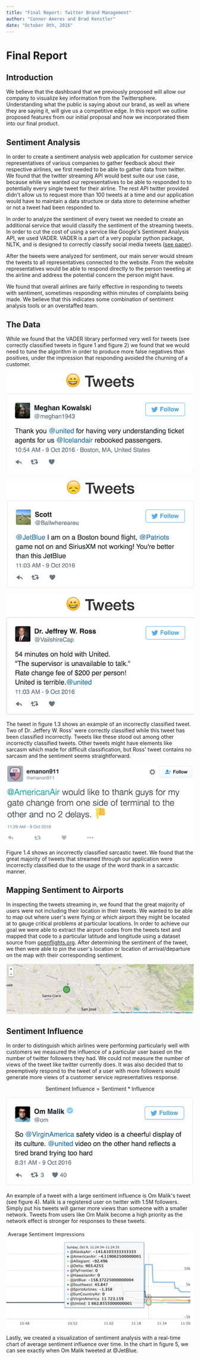 ```yaml
---
title: "Final Report: Twitter Brand Management"
author: "Connor Ameres and Brad Kenstler"
date: "October 9th, 2016"
---
```

# Final Report

## Introduction
We believe that the dashboard that we previously proposed will allow our company to visualize key information from the
Twittersphere. Understanding what the public is saying about our brand, as well as where they are saying it,
will give us a competitive edge. In this report we outline proposed features from our initial proposal
and how we incorporated them into our final product.

## Sentiment Analysis
In order to create a sentiment analysis web application for customer
service representatives of various companies to gather feedback about
their respective airlines, we first needed to be able to gather data from twitter.
We found that the twitter streaming API would best suite our use case,
because while we wanted our representatives to be able to responded to
to potentially every single tweet for their airline.
The rest API twitter provided didn't allow us to request more than 100
tweets at a time and our application would have to maintain a data structure
or data store to determine whether or not a tweet had been responded to.

In order to analyze the sentiment of every tweet we needed to create
an additional service that would classify the sentiment of the streaming tweets.
In order to cut the cost of using a service like Google's
Sentiment Analysis API, we used VADER. VADER is a part
of a very popular python package, NLTK, and is designed to correctly
classify social media tweets ([see paper](http://comp.social.gatech.edu/papers/icwsm14.vader.hutto.pdf)).

After the tweets were analyzed for sentiment, our main server would
stream the tweets to all representatives connected to the website.
From the website representatives would be able to respond directly
to the person tweeting at the airline and address the potential concern
the person might have.

We found that overall airlines are fairly effective in responding to
tweets with sentiment, sometimes responding within minutes of complaints being made.
We believe that this indicates some combination of sentiment analysis tools
or an overstaffed team.

## The Data
While we found that the VADER library performed very well for tweets
(see correctly classified tweets in figure 1 and figure 2)
we found that we would need to tune the algorithm in order to
produce more false negatives than positives, under the impression
that responding avoided the churning of a customer.

![Correctly Classified Positive Tweet](images/correct_positive.png)

![Correctly Classified Negative Tweet](images/correct_negative.png)

![Incorrectly Classified Positive Tweet](images/incorrect_positive.png)

The tweet in figure 1.3 shows an example of an incorrectly classified tweet.
Two of Dr. Jeffery W. Ross' were correctly classified while this tweet has
been classified incorrectly. Tweets like these stood out among other
incorrectly classified tweets. Other tweets might have elements like sarcasm
which made for difficult classification, but Ross' tweet contains no sarcasm
and the sentiment seems straightforward.

![Incorrectly Classified Sarcastic Tweet](images/sarcasm.png)

Figure 1.4 shows an incorrectly classified sarcastic tweet. We found that
the great majority of tweets that streamed through our application were
incorrectly classified due to the usage of the word thank in a sarcastic manner.


## Mapping Sentiment to Airports
In inspecting the tweets streaming in, we found that the great majority
of users were not including their location in their tweets. We wanted to
be able to map out where user's were flying or which airport they might
be located at to gauge critical problems at particular locations. In order
to achieve our goal we were able to extract the airport codes from the
tweets text and mapped that code to a particular
latitude and longitude using a dataset source from [openflights.org](http://openflights.org/data.html).
After determining the sentiment of the tweet, we then were able to
pin the user's location or location of arrival/departure on the map
with their corresponding sentiment.

![Pinning A Positive Tweet on The Map](images/map.png)

## Sentiment Influence
In order to distinguish which airlines were performing particularly well with
customers we measured the influence of a particular user based on the number
of twitter followers they had. We could not measure the number of
views of the tweet like twitter currently does.
It was also decided that to preemptively respond to the
tweet of a user with more followers would generate more views of a customer
service representatives response.

$$\text{Sentiment Influence} = \text{Sentiment} * \text{Influence}$$

![Om Malik's Tweet](images/malik.png)

An example of a tweet with a large sentiment influence is Om Malik's tweet (see figure 4).
Malik is a registered user on twitter with 1.5M followers. Simply put
his tweets will garner more views than someone with a smaller network.
Tweets from users like Om Malik become a high priority as the network effect
is stronger for responses to these tweets.

![Sentiment Influence Chart](images/chart.png)

Lastly, we created a visualization of sentiment analysis with a real-time chart of
average sentiment influence over time.
In the chart in figure 5, we can see exactly when Om Malik tweeted at @JetBlue.
